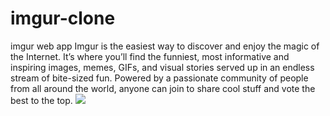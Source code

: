 # imgur-clone
imgur web app
Imgur is the easiest way to discover and enjoy the magic of the Internet. It’s where you’ll find the funniest, most informative and inspiring images, memes, GIFs, and visual stories served up in an endless stream of bite-sized fun. Powered by a passionate community of people from all around the world, anyone can join to share cool stuff and vote the best to the top.
<img src="file:///C:/Users/d/Downloads/imgur-img.PNG"/>
